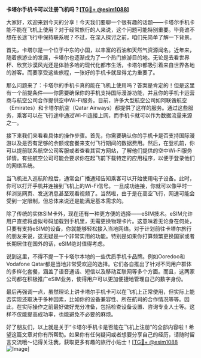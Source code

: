 **卡塔尔手机卡可以注册飞机吗？[[TG💪+ @esim1088](https://t.me/s/esim1088)]**

大家好，欢迎来到今天的分享！今天我们要聊一个很有趣的话题——卡塔尔手机卡能不能在飞机上使用？对于经常旅行的人来说，这个问题可能特别重要。毕竟谁不想在长途飞行中保持联系呢？不过，在深入探讨之前，咱们先简单了解一下背景。

首先，卡塔尔是一个位于中东的小国，以丰富的石油和天然气资源闻名。近年来，随着旅游业的发展，卡塔尔也逐渐成为了一个热门旅游目的地。无论是去看世界杯、欣赏沙漠风光还是体验多哈的现代化都市生活，卡塔尔都吸引着来自世界各地的游客。而要享受这些旅程，一张好的手机卡就显得尤为重要了。

那么问题来了：卡塔尔的手机卡真的能在飞机上使用吗？答案是肯定的！但是这里有一个前提条件——你需要确保你的手机支持国际漫游功能，并且你的手机卡运营商与航空公司合作提供空中Wi-Fi服务。目前，许多大型航空公司如阿联酋航空（Emirates）和卡塔尔航空（Qatar Airways）都提供了这样的服务。通过这些服务，乘客可以在飞行途中通过Wi-Fi连接上网，而手机卡就可以作为数据流量来源之一。

接下来我们来看看具体的操作步骤。首先，你需要确认你的手机卡是否支持国际漫游以及是否有足够的余额或套餐来支付飞行期间的数据费用。然后，在登机前，你可以提前联系航空公司客服或者查看其官方网站，了解他们提供的空中Wi-Fi服务详情。有些航空公司可能会要求你在起飞前下载特定的应用程序，以便于登录他们的网络系统。

当飞机进入巡航阶段后，通常会广播通知告知乘客可以开始使用电子设备。此时，你可以打开手机并连接到飞机上的Wi-Fi信号。一旦成功连接，你就可以像平时一样浏览网页、发送消息甚至观看视频了。当然啦，由于是在高空飞行，网速可能会受到一定限制，但总体来说还是能满足基本需求的。

除了传统的实体SIM卡外，现在还有一种更方便的选择——eSIM技术。eSIM允许用户直接将虚拟号码加载到手机里，无需更换物理卡片。这意味着无论身在何处，只要有支持eSIM的设备，你就能够轻松接入当地网络。对于计划前往卡塔尔旅行的朋友来说，这无疑是一个非常实用的功能。特别是如果你打算频繁更换国家或者长期居住在国外的话，eSIM绝对值得考虑。

说到这里，不得不提一下卡塔尔本地的一些优质手机卡品牌。例如Ooredoo和Vodafone Qatar都是当地非常受欢迎的选择。它们各自推出了针对不同用户群体的多样化套餐，涵盖了语音通话、短信以及移动互联网等多个方面。而且，这两家公司都在积极推广eSIM业务，使得用户可以更加便捷地管理自己的数字身份。

最后再强调一点，虽然理论上讲卡塔尔手机卡可以在飞机上正常使用，但实际上能否实现还取决于多种因素，比如你的设备兼容性、所在航司的合作情况等等。因此，在实际操作之前最好做好充分准备，包括检查设备设置、咨询专业人士等。这样不仅能提高成功率，也能避免不必要的麻烦。

好了朋友们，以上就是关于“卡塔尔手机卡是否能在飞机上注册”的全部内容啦！希望这篇文章对你有所帮助。如果你有任何疑问或者想要分享自己的经历，请随时留言交流哦～记得关注我，获取更多有趣的旅行小贴士！[[TG💪+ @esim1088](https://t.me/s/esim1088) ![Image](https://i.postimg.cc/4NQfJmqS/Snipaste-2025-05-13-00-14-12.png)]